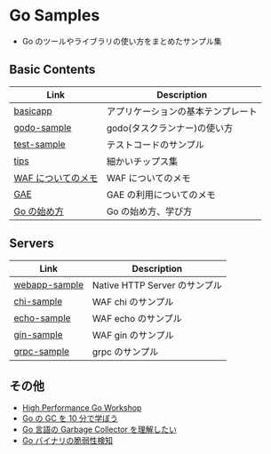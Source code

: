 # Go Samples

- Go のツールやライブラリの使い方をまとめたサンプル集

## Basic Contents

| Link                         | Description                        |
| ---------------------------- | ---------------------------------- |
| [basicapp](basicapp)         | アプリケーションの基本テンプレート |
| [godo-sample](godo-sample)   | godo(タスクランナー)の使い方       |
| [test-sample](test-sample)   | テストコードのサンプル             |
| [tips](tips)                 | 細かいチップス集                   |
| [WAF についてのメモ](waf.md) | WAF についてのメモ                 |
| [GAE](go_wit_gae.md)         | GAE の利用についてのメモ           |
| [Go の始め方](howto.md)      | Go の始め方、学び方                |

## Servers

| Link                           | Description                   |
| ------------------------------ | ----------------------------- |
| [webapp-sample](webapp-sample) | Native HTTP Server のサンプル |
| [chi-sample](chi-sample)       | WAF chi のサンプル            |
| [echo-sample](echo-sample)     | WAF echo のサンプル           |
| [gin-sample](gin-sample)       | WAF gin のサンプル            |
| [grpc-sample](grpc-sample)     | grpc のサンプル               |

## その他

- [High Performance Go Workshop](https://dave.cheney.net/high-performance-go-workshop/gopherchina-2019.html)
- [Go の GC を 10 分で学ぼう](https://qiita.com/gold-kou/items/4431d3dd41606d41732b)
- [Go 言語の Garbage Collector を理解したい](https://amasuda.xyz/post/2019-10-22-about-golang-gc/)
- [Go バイナリの脆弱性検知](https://knqyf263.hatenablog.com/entry/2021/04/30/061147)
